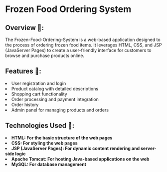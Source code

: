 <h1>Frozen Food Ordering System</h1>

<h2>Overview 📄:</h2>
The Frozen-Food-Ordering-System is a web-based application designed to the process of ordering frozen food items. It leverages HTML, CSS, and JSP (JavaServer Pages) to create a user-friendly interface for customers to browse and purchase products online.

<h2>Features 📝:</h2>
<li>User registration and login</li>
<li>Product catalog with detailed descriptions</li>
<li>Shopping cart functionality</li>
<li>Order processing and payment integration</li>
<li>Order history </li>
<li>Admin panel for managing products and orders</li>

<h2>Technologies Used 🤖:</h2>
<li><strong>HTML: For the basic structure of the web pages</li>
<li><strong>CSS: For styling the web pages</li>
<li><strong>JSP (JavaServer Pages): For dynamic content rendering and server-side logic</li>
<li><strong>Apache Tomcat: For hosting Java-based applications on the web</li>
<li><strong>MySQL: For database management</li>
